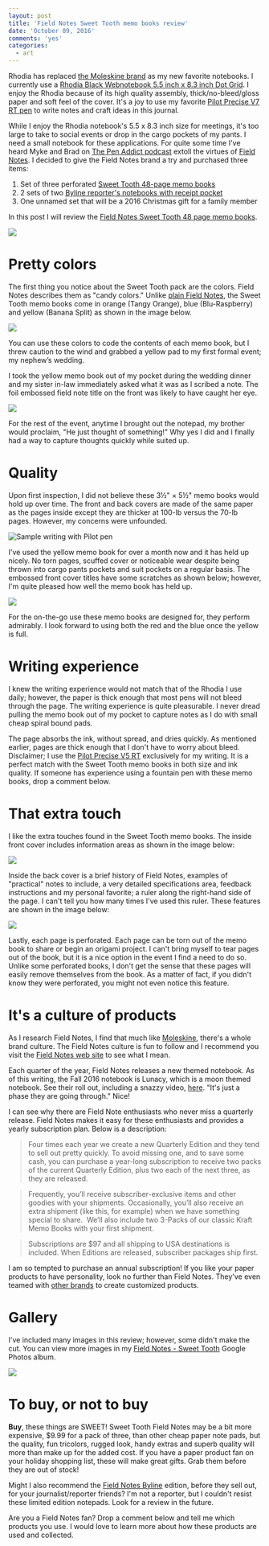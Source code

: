 ```yaml
---
layout: post
title: 'Field Notes Sweet Tooth memo books review'
date: 'October 09, 2016'
comments: 'yes'
categories:
  - art
---
```

Rhodia has replaced [the Moleskine brand][1] as my new favorite notebooks. I currently use a [Rhodia Black Webnotebook 5.5 inch x 8.3 inch Dot Grid][2]. I enjoy the Rhodia because of its high quality assembly, thick/no-bleed/gloss paper and soft feel of the cover. It's a joy to use my favorite [Pilot Precise V7 RT pen][3] to write notes and craft ideas in this journal.

While I enjoy the Rhodia notebook's 5.5 x 8.3 inch size for meetings, it's too large to take to social events or drop in the cargo pockets of my pants. I need a small notebook for these applications. For quite some time I've heard Myke and Brad on [The Pen Addict podcast][4] extoll the virtues of [Field Notes][5]. I decided to give the Field Notes brand a try and purchased three items:

1. Set of three perforated [Sweet Tooth 48-page memo books][6]
2. 2 sets of two [Byline reporter's notebooks with receipt pocket][7]
3. One unnamed set that will be a 2016 Christmas gift for a family member

In this post I will review the [Field Notes Sweet Tooth 48 page memo books][8].

![][image-1]
 
# Pretty colors
The first thing you notice about the Sweet Tooth pack are the colors. Field Notes describes them as "candy colors." Unlike [plain Field Notes][9], the Sweet Tooth memo books come in orange (Tangy Orange), blue (Blu-Raspberry) and yellow (Banana Split) as shown in the image below.

![][image-2]

You can use these colors to code the contents of each memo book, but I threw caution to the wind and grabbed a yellow pad to my first formal event; my nephew’s wedding.

I took the yellow memo book out of my pocket during the wedding dinner and my sister in-law immediately asked what it was as I scribed a note. The foil embossed field note title on the front was likely to have caught her eye.

![][image-3]

For the rest of the event, anytime I brought out the notepad, my brother would proclaim, "He just thought of something!" Why yes I did and I finally had a way to capture thoughts quickly while suited up.

# Quality
Upon first inspection, I did not believe these 3½" × 5½" memo books would hold up over time. The front and back covers are made of the same paper as the pages inside except they are thicker at 100-lb versus the 70-lb pages. However, my concerns were unfounded.

![][image-4]

I've used the yellow memo book for over a month now and it has held up nicely. No torn pages, scuffed cover or noticeable wear despite being thrown into cargo pants pockets and suit pockets on a regular basis. The embossed front cover titles have some scratches as shown below; however, I'm quite pleased how well the memo book has held up.

![][image-5]

For the on-the-go use these memo books are designed for, they perform admirably. I look forward to using both the red and the blue once the yellow is full.

# Writing experience
I knew the writing experience would not match that of the Rhodia I use daily; however, the paper is thick enough that most pens will not bleed through the page. The writing experience is quite pleasurable. I never dread pulling the memo book out of my pocket to capture notes as I do with small cheap spiral bound pads.

The page absorbs the ink, without spread, and dries quickly. As mentioned earlier, pages are thick enough that I don't have to worry about bleed. Disclaimer; I use the [Pilot Precise V5 RT][10] exclusively for my writing. It is a perfect match with the Sweet Tooth memo books in both size and ink quality. If someone has experience using a fountain pen with these memo books, drop a comment below.

# That extra touch
I like the extra touches found in the Sweet Tooth memo books. The inside front cover includes information areas as shown in the image below:

![][image-6]

Inside the back cover is a brief history of Field Notes, examples of "practical" notes to include, a very detailed specifications area, feedback instructions and my personal favorite; a ruler along the right-hand side of the page. I can't tell you how many times I've used this ruler. These features are shown in the image below:

![][image-7]

Lastly, each page is perforated. Each page can be torn out of the memo book to share or begin an origami project. I can't bring myself to tear pages out of the book, but it is a nice option in the event I find a need to do so. Unlike some perforated books, I don't get the sense that these pages will easily remove themselves from the book. As a matter of fact, if you didn't know they were perforated, you might not even notice this feature.

# It's a culture of products
As I research Field Notes, I find that much like [Moleskine][11], there's a whole brand culture. The Field Notes culture is fun to follow and I recommend you visit the [Field Notes web site][12] to see what I mean.

Each quarter of the year, Field Notes releases a new themed notebook. As of this writing, the Fall 2016 notebook is Lunacy, which is a moon themed notebook. See their roll out, including a snazzy video, [here][13]. "It's just a phase they are going through." Nice! 

I can see why there are Field Note enthusiasts who never miss a quarterly release. Field Notes makes it easy for these enthusiasts and provides a yearly subscription plan. Below is a description:

> Four times each year we create a new Quarterly Edition and they tend to sell out pretty quickly. To avoid missing one, and to save some cash, you can purchase a year-long subscription to receive two packs of the current Quarterly Edition, plus two each of the next three, as they are released.

> Frequently, you’ll receive subscriber-exclusive items and other goodies with your shipments. Occasionally, you’ll also receive an extra shipment (like this, for example) when we have something special to share.  We’ll also include two 3-Packs of our classic Kraft Memo Books with your first shipment.

> Subscriptions are $97 and all shipping to USA destinations is included. When Editions are released, subscriber packages ship first.

I am so tempted to purchase an annual subscription! If you like your paper products to have personality, look no further than Field Notes. They've even teamed with [other brands][14] to create customized products.

# Gallery
I've included many images in this review; however, some didn't make the cut. You can view more images in my [Field Notes - Sweet Tooth][15] Google Photos album.

![][image-8]

# To buy, or not to buy
**Buy**, these things are SWEET! Sweet Tooth Field Notes may be a bit more expensive, $9.99 for a pack of three, than other cheap paper note pads, but the quality, fun tricolors, rugged look, handy extras and superb quality will more than make up for the added cost. If you have a paper product fan on your holiday shopping list, these will make great gifts. Grab them before they are out of stock!

Might I also recommend the [Field Notes Byline][16] edition, before they sell out, for your journalist/reporter friends? I'm not a reporter, but I couldn't resist these limited edition notepads. Look for a review in the future.

Are you a Field Notes fan? Drop a comment below and tell me which products you use. I would love to learn more about how these products are used and collected.

[1]:	http://amzn.to/2cocbEJ
[2]:	http://amzn.to/2c3To2A
[3]:	http://amzn.to/2coiatd
[4]:	https://www.relay.fm/penaddict
[5]:	http://amzn.to/2cipGE5
[6]:	https://fieldnotesbrand.com/products/sweet-tooth
[7]:	https://fieldnotesbrand.com/products/byline
[8]:	http://amzn.to/2cn8bB2
[9]:	http://amzn.to/2dffUTx
[10]:	http://amzn.to/2e2dwzV
[11]:	http://www.moleskine.com/us/
[12]:	https://fieldnotesbrand.com/
[13]:	https://fieldnotesbrand.com/products/lunacy
[14]:	http://www.nixon.com/us/en/field-notes-3pk/C2483.html
[15]:	https://goo.gl/photos/f4ggkcHvhTqAZFSH6
[16]:	https://fieldnotesbrand.com/products/byline

[image-1]:	https://lh3.googleusercontent.com/DcIH96TuqwLhE5KmiJqA9pFQn6IzFOU-AC9P3dAC29SVylm5liSzU8VtUWmjRDCjvalTttb3YJMgB7Ql63lwRuAoctjIFOTvldSADFwgCNOyqWfPQ8YHkJr2mfGvXgEHkQ1Xkqifx3g7Acmqx2mjJuM76-2B3vzIaPhlKZuTtuoFpPJ4x_WSsePgKqvgl0llv3ij2oUe4Sy_0jLIhcMTNECQguCJnq3B3Stg0KdCfWX20AJLa_cHCXDUD-wgqOB2X8FfNu-SaYMxWJ1Ed6yjk5B6W2aGAYe557CNt8f1ycwUNIgzonLOURd4-zpsciQmQEcJHmR7U7KPK7rmaeVnG20KCeVO9ZCvaFDQnCaCT4CC529u65fF1OAYqdsapcucgrUsKQxc3YeqyMOmuuCKmeLgIyLqGBOwVY8oJtK8BAeGK49_JWAi9-eCaN3Ti34MEZq7sfEZdFdbJ4t-RiNHJS9L7K2X8sYuzvg9E4unXeJsNR7hGYRhK70B3EHkXbMUxSMLAzMmks1EJBALQm8Kp1Vw2VN0-imQ7XO1Ksx95N9K9-zaSfjucbLcbNGCH6lCwsUKVeEvAyNzpPi0dk7kPlJFFejmEjlnC7lnGNGz3zz5ibVRJA=s1226-no
[image-2]:	https://lh3.googleusercontent.com/Sem90uYcvcJFwj0UbUqUVAnvLfz8ASuCaQk5eqdKE7MnmqN7XpAp56KC7BDNbqpb1gl8Q9KDNkyC2ZXRqPt0NxygMVLCQEjEMqo9fFuz3tXwnWpWbmfohP8DX99qrFbWxAfqpORjlMRQ69A9DLvpaBTgoLg5IVBrfOL7oIppa4cW-eXQLrcXU4TNHY26wtLFZScHBqtycgwqAQv2jZ9QHID9Fz9D76iwVwhrRuOmUfM7T3WBfV9cQ1x1ci9hMwUb1dEtsfsCQFr07L96RsVaNim_vO6t6Qpf8I0XjO5Wmzg8SOdLTk9EBXdc--xVtPBCibC-_ilGJZbP_7AvPVKlqYHqifJvEFyr17lkerkUfNkt-m0vUMpZZwDO7s0vluezBzR4pNhB0JKe9DVbI5-aLQ7ew6tw-z-U8LVsrcIjNe0IqcGkmfDTiUmTF9Y0sSvHmu5CZGwkLd-wuXW-xa73xYQC_tM0BS9JwpAj_U2ZEzAnkqyXs1VI37BYKP-6mH7p_hDbu4ezmOHlztsKqlvJbSbBkBaxEQcNlZFlx9mQGaR4U3j2bv5paCefaKtjRU1fwCt9z8uZgwWXhSnQKd2q-eJWOQxy2U3on-u7kBqq5co3K9jURw=s1560-no
[image-3]:	https://lh3.googleusercontent.com/B9n9VozOMy9PXKHSbXqDpy8jeyqAIpwQGPcR2bbPY9w-OUP4h_XPC6qTXgUdICAzxVqypFeGLkevjIZxIHEvoRuFUVnRA2vtdotpof6vtpfCm2PGVrV1-c7aRxgxnbcCFdFi5Bxkv8gCo1Smte4yGM4HyGi8TM35e72UJgSd0Gd1E2E66q3FtjwcayordWmi0ubpwLT8o7q-EWYcbhkmnLq5l484yI0SNerOArldnyz0VCpC_GH85-dUyEU3V1ShgcnwZvA8we5CkRO5ThtrWLD6Q1fI2HMJ4WqLhQq8yKii35DoAd9lra70UcI8JQ98aN8cgXj0-lkTTwTFYSP6bvapRRU6rZMxeAB9EZTRTWA2d7sOl4boH6CgZYxdQWox3VGTR2unk6Sh4qTzhI45AogQ0b_kuZek2vIF5qBWVW8AbhbgpEduj0b1IPbRQ1WJcZG2gzzEXp_H3MsUz9gjrheh8iNCRQo5SvT7ZXVBSK5ePqAs19RnigZ6215nIKi4Vn87sRICTaLCd7ZH7MGKmWqmvOev6LkE25H4z_QK9fya-NSNaaO0c8www71zPhuuWPf9z8zQLRUevLDOqR75ROreW8zrmt12JRq5ez6QQTowniHJvw=s1560-no
[image-4]:	https://lh3.googleusercontent.com/Gx615YqZuGyBscE2c0EuFtaXBCPff9Pgc0obEnqN1Os10-f2vCER-uh_3beihKusxU20_dYr1do=w1635-h1226-no "Sample writing with Pilot pen"
[image-5]:	https://lh3.googleusercontent.com/ujgQqOV9YK4--0V6jwbQkS9CCd2SvxcoodJq6ZtsLMLK9aS2YTlA3Gn0gAJNXyLw64idWlOmUjQ=w1635-h1226-no
[image-6]:	https://lh3.googleusercontent.com/7FCiPqLHEEtGPmy6KRxEfkT480_PtWw4eDQbEc_7V2oXglZ1YJcKCmf7z85Jgcft6hQLeeeT5-YhbgXpHY-KO7hhzZZOga--fPG9UMBcZT759uS6SHqb7xx8ursKVZOZhVwo9fAoa3GRgcwKvYSAXMWi5IobWKbnKJxRKe8ASfjsXmMcb55bSdD-tA87XBkVzxAJGaARuU0ffE9xRm-oWXeXsJgIQJReXFyZCI_yv4T4wY8e0suxnQn01c7ajfUawRxXZdGG3LQPZKVG81jyV3843r_FD-ei0ifRYsX1YsxR2n6ZxMBNB5XPGryiqSWoCZct33cMGXmJofCVXr4mU56hIiv6WzUVPCh6KtwWYvpiu0aW5c8YBT6x43_f8Dm7i_PnRqSZUlMjYLQ522R2AE1_9v1acsP4VR2mohkFuHy-57fhWf0m168Y4gDezkZAAx2mY_hDqdAQoLu29_aw98avMRMHlK0T8N3MXMMK9Q_GhSFnpofnkQ-Cv9CWhbAqXUAONLqklZRk6TkWXHXM0kniWGc3e_PcrNtDdj0uISAzzcnrCJ2zugmKE0-qWyUg_R-9hEB-BiEmF1TeDAg0osHHeR8ztsg67Om7akTLpFGRha5wbw=s1226-no
[image-7]:	https://lh3.googleusercontent.com/z3nQHf3IJGlswI0xbP5Xlz4nAj1b0tox7vnhkn82RGQR3E_8dcsNcxp39DBRlM5e_AhBQkBeuwP_EDWWvgRdqjqHsDbY4dyT9vuq1mf-RStidHVi3By-c7kpsW1vzafe81TejuVcjjKMIvl1xcPsRbs2HiCy6fYnGrScaoZyF3Fq46rAWU0inwr_z9piLlXajjCQvTSNNy_pdNwzRhV3-DibB94HFpo4JNYSnurnIGQvpDva_4ahh15KLx2MNWhnHtq0tc-Yq6cX5drTfBns_6LhouvbK8iiz759zN9-Z-07NSj3sfV8LueIg1xQxVHIbhGVrPQrY4KpIfyo8iGA_M6RZTYRs0p4HRF7LtSKEKO8dxHP-VMHrf-fTWbchntDF4gA1uWMTsvI-9ZwM8cEcnY3w8SCin54PmZ07QvRy26g6E-kFsNawC5uE1Or0k8csobPfze3g3I3pGNC5rTqfftR9frmbnWfhODq8QrEzg5njyyo-iR62pygEOBZLkhE58_aF_60yT37mAp0jmjv_jt5symTgXPAPlVo0YICLOS_ORb9R1itYtJExnoC3jxRsdQm6Fx7VazesjCGPCj6U8YnTK0kx_GD2LUO-qCWsKykhSwcQg=s1226-no
[image-8]:	https://lh3.googleusercontent.com/CA338e5o2rIqZNQIyeCxBfgJcmnNgKac81QsLlHv_DCPMfgPC-F9VHwcVnswuAMk8fSq3Ele6IllDhOX9XHVMaXFhx2tgiB3rFSmaqSnVEd4cEachDdhTLjQ0ODprgwCCGK_jIkP_SvLOuVUb3FHXL2zk8ZtLH_R9qGmuSuqNpmK1Rcy5H5sZPUU9KVrYYy6O0WdtleklyvI-R7aKLRDBV3sN1dz3XST5FNQlmelp7Aq8MTC3G4QVlqc_vWYsVPgiaLn7zWCOs60ajiQB-2f7UouZckbqR8PUPDMGRVsYyiNAnOBozbHrJ84OVwmsAu5Pz-YHLS9wtvDuXmU_5J8M-UD5vOA0hLKgS7YJJGNaWtA6Mgto4QfELNKidBmW49qLoSRzbbNnVwFrfC0y8WO5U1F4DuloJouVyVdG7pasn7n1uA_LDrzIC4NOX9HtLU_tGo-ULYRKVBwv2QjnSYd_6Z8g-K_ipSsBOCRVnzswq1hqLD-Yek1rYbH-PsIauSpR8VmwnjV-8PAuU1uBz0ElDZp_TBrWbt6OXAfl25TWq4u0qtUbe7P3roSl3SIUEZ1a34VqAOD50CaMDG97mqIM1_euBZ5vgFexG70CQ9bdT8bC5xO1w=s1226-no